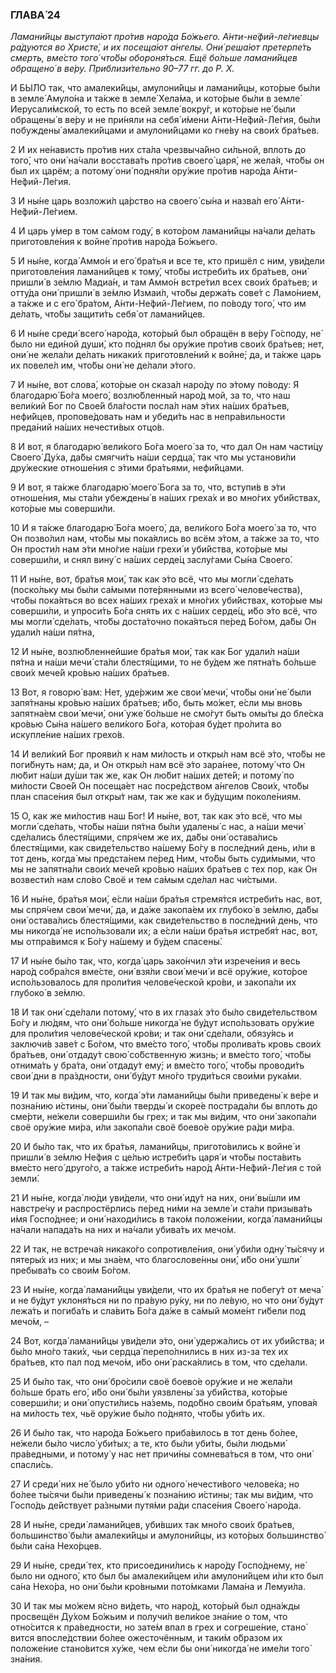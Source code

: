 ### ГЛАВА́ 24

_Ламани́йцы выступа́ют про́тив наро́да Бо́жьего. А́нти-не́фий-ле́гиевцы ра́дуются во Христе́, и их посеща́ют а́нгелы. Они́ реша́ют претерпе́ть смерть, вме́сто того́ что́бы обороня́ться. Ещё бо́льше ламани́йцев обращено́ в ве́ру. Приблизи́тельно 90–77 гг. до Р. Х._

И БЫ́ЛО так, что амалеки́йцы, амулони́йцы и ламани́йцы, кото́рые бы́ли в земле́ Амуло́на и та́кже в земле́ Хела́ма, и кото́рые бы́ли в земле́ Иерусали́мской, то есть по всей земле́ вокру́г, и кото́рые не́ были обращены́ в ве́ру и не при́няли на себя́ и́мени А́нти-Не́фий-Ле́гия, бы́ли побуждены́ амалеки́йцами и амулони́йцами ко гне́ву на свои́х бра́тьев.

2 И их не́нависть про́тив них ста́ла чрезвыча́йно си́льной, вплоть до того́, что они́ на́чали восстава́ть про́тив своего́ царя́, не жела́я, что́бы он был их царём; а потому́ они́ подня́ли ору́жие про́тив наро́да А́нти-Не́фий-Ле́гия.

3 И ны́не царь возложи́л ца́рство на своего́ сы́на и назва́л его́ А́нти-Не́фий-Ле́гием.

4 И царь у́мер в том са́мом году́, в кото́ром ламани́йцы на́чали де́лать приготовле́ния к войне́ про́тив наро́да Бо́жьего.

5 И ны́не, когда́ Аммо́н и его́ бра́тья и все те, кто пришёл с ним, уви́дели приготовле́ния ламани́йцев к тому́, что́бы истреби́ть их бра́тьев, они́ пришли́ в зе́млю Мадиа́н, и там Аммо́н встре́тил всех свои́х бра́тьев; и отту́да они́ пришли́ в зе́млю Измаи́л, что́бы держа́ть сове́т с Ламо́нием, а та́кже и с его́ бра́том, А́нти-Не́фий-Ле́гием, по по́воду того́, что им де́лать, что́бы защити́ть себя́ от ламани́йцев.

6 И ны́не среди́ всего́ наро́да, кото́рый был обращён в ве́ру Го́споду, не́ было ни еди́ной души́, кто по́днял бы ору́жие про́тив свои́х бра́тьев; нет, они́ не жела́ли де́лать никаки́х приготовле́ний к войне́; да, и та́кже царь их повеле́л им, что́бы они́ не де́лали э́того.

7 И ны́не, вот слова́, кото́рые он сказа́л наро́ду по э́тому по́воду: Я благодарю́ Бо́га моего́, возлю́бленный наро́д мой, за то, что наш вели́кий Бог по Свое́й бла́гости посла́л нам э́тих на́ших бра́тьев, нефи́йцев, пропове́довать нам и убеди́ть нас в непра́вильности преда́ний на́ших нечести́вых отцо́в.

8 И вот, я благодарю́ вели́кого Бо́га моего́ за то, что дал Он нам части́цу Своего́ Ду́ха, да́бы смягчи́ть на́ши сердца́, так что мы установи́ли дру́жеские отноше́ния с э́тими бра́тьями, нефи́йцами.

9 И вот, я та́кже благодарю́ моего́ Бога за то, что, вступи́в в э́ти отноше́ния, мы ста́ли убеждены́ в на́ших греха́х и во мно́гих уби́йствах, кото́рые мы соверши́ли.

10 И я та́кже благодарю́ Бо́га моего́, да, вели́кого Бо́га моего́ за то, что Он позво́лил нам, что́бы мы пока́ялись во всём э́том, а та́кже за то, что Он прости́л нам э́ти мно́гие на́ши грехи́ и уби́йства, кото́рые мы соверши́ли, и снял вину́ с на́ших серде́ц заслу́гами Сы́на Своего́.

11 И ны́не, вот, бра́тья мои́, так как э́то всё, что мы могли́ сде́лать (поско́льку мы бы́ли са́мыми поте́рянными из всего́ челове́чества), что́бы пока́яться во всех на́ших греха́х и мно́гих уби́йствах, кото́рые мы соверши́ли, и упроси́ть Бо́га снять их с на́ших серде́ц, и́бо э́то всё, что мы могли́ сде́лать, что́бы доста́точно пока́яться пе́ред Бо́гом, да́бы Он удали́л на́ши пя́тна,

12 И ны́не, возлю́бленнейшие бра́тья мои́, так как Бог удали́л на́ши пя́тна и на́ши мечи́ ста́ли блестя́щими, то не бу́дем же пятна́ть бо́льше свои́х мече́й кро́вью на́ших бра́тьев.

13 Вот, я говорю́ вам: Нет, уде́ржим же свои́ мечи́, что́бы они́ не́ были запя́тнаны кро́вью на́ших бра́тьев; и́бо, быть мо́жет, е́сли мы вновь запятна́ем свои́ мечи́, они́ уже́ бо́льше не смо́гут быть омы́ты до бле́ска кро́вью Сы́на на́шего вели́кого Бо́га, кото́рая бу́дет про́лита во искупле́ние на́ших грехо́в.

14 И вели́кий Бог прояви́л к нам ми́лость и откры́л нам всё э́то, что́бы не поги́бнуть нам; да, и Он откры́л нам всё э́то зара́нее, потому́ что Он лю́бит на́ши ду́ши так же, как Он лю́бит на́ших дете́й; и потому́ по ми́лости Свое́й Он посеща́ет нас посре́дством а́нгелов Свои́х, что́бы план спасе́ния был откры́т нам, так же как и бу́дущим поколе́ниям.

15 О, как же ми́лостив наш Бог! И ны́не, вот, так как э́то всё, что мы могли́ сде́лать, что́бы на́ши пя́тна бы́ли удалены́ с нас, а на́ши мечи́ сде́лались блестя́щими, спря́чем же их, да́бы они́ остава́лись блестя́щими, как свиде́тельство на́шему Бо́гу в после́дний день, и́ли в тот день, когда́ мы предста́нем пе́ред Ним, что́бы быть суди́мыми, что мы не запятна́ли свои́х мече́й кро́вью на́ших бра́тьев с тех пор, как Он возвести́л нам сло́во Своё и тем са́мым сде́лал нас чи́стыми.

16 И ны́не, бра́тья мои́, е́сли на́ши бра́тья стремя́тся истреби́ть нас, вот, мы спря́чем свои́ мечи́, да, и да́же закопа́ем их глубоко́ в зе́млю, да́бы они́ остава́лись блестя́щими, как свиде́тельство в после́дний день, что мы никогда́ не испо́льзовали их; а е́сли на́ши бра́тья истребя́т нас, вот, мы отпра́вимся к Бо́гу на́шему и бу́дем спасены́.

17 И ны́не бы́ло так, что, когда́ царь зако́нчил э́ти изрече́ния и весь наро́д собра́лся вме́сте, они́ взя́ли свои́ мечи́ и всё ору́жие, кото́рое испо́льзовалось для проли́тия челове́ческой кро́ви, и закопа́ли их глубоко́ в зе́млю.

18 И так они́ сде́лали потому́, что в их глаза́х э́то бы́ло свиде́тельством Бо́гу и лю́дям, что они́ бо́льше никогда́ не бу́дут испо́льзовать ору́жие для проли́тия челове́ческой кро́ви; и так они́ сде́лали, обязу́ясь и заключи́в заве́т с Бо́гом, что вме́сто того́, что́бы пролива́ть кровь свои́х бра́тьев, они́ отдаду́т свою́ со́бственную жизнь; и вме́сто того́, что́бы отнима́ть у бра́та, они́ отдаду́т ему́; и вме́сто того́, что́бы проводи́ть свои́ дни в пра́здности, они́ бу́дут мно́го труди́ться свои́ми рука́ми.

19 И так мы ви́дим, что, когда́ э́ти ламани́йцы бы́ли приведены́ к ве́ре и позна́нию и́стины, они́ бы́ли тверды́ и скоре́е пострада́ли бы вплоть до сме́рти, не́жели соверши́ли бы грех; и так мы ви́дим, что они́ закопа́ли своё ору́жие ми́ра, и́ли закопа́ли своё боево́е ору́жие ра́ди ми́ра.

20 И бы́ло так, что их бра́тья, ламани́йцы, пригото́вились к войне́ и пришли́ в зе́млю Не́фия с це́лью истреби́ть царя́ и что́бы поста́вить вме́сто него́ друго́го, а та́кже истреби́ть наро́д А́нти-Не́фий-Ле́гия с той земли́.

21 И ны́не, когда́ лю́ди уви́дели, что они́ иду́т на них, они́ вы́шли им навстре́чу и распростёрлись пе́ред ни́ми на земле́ и ста́ли призыва́ть и́мя Госпо́днее; и они́ находи́лись в тако́м положе́нии, когда́ ламани́йцы на́чали напада́ть на них и на́чали убива́ть их мечо́м.

22 И так, не встреча́я никако́го сопротивле́ния, они́ уби́ли одну́ ты́сячу и пятеры́х из них; и мы зна́ем, что благослове́нны они́, и́бо они́ ушли́ пребыва́ть со свои́м Бо́гом.

23 И ны́не, когда́ ламани́йцы уви́дели, что их бра́тья не побегу́т от меча́ и не бу́дут уклоня́ться ни по пра́вую ру́ку, ни по ле́вую, но что они́ бу́дут лежа́ть и погиба́ть и сла́вить Бо́га да́же в са́мый моме́нт ги́бели под мечо́м, –

24 Вот, когда́ ламани́йцы уви́дели э́то, они́ удержа́лись от их уби́йства; и бы́ло мно́го таки́х, чьи сердца́ перепо́лнились в них из-за тех их бра́тьев, кто пал под мечо́м, и́бо они́ раска́ялись в том, что сде́лали.

25 И бы́ло так, что они́ бро́сили своё боево́е ору́жие и не жела́ли бо́льше брать его́, и́бо они́ бы́ли уязвлены́ за уби́йства, кото́рые соверши́ли; и они́ опусти́лись на́земь, подо́бно свои́м бра́тьям, упова́я на ми́лость тех, чьё ору́жие бы́ло по́днято, что́бы уби́ть их.

26 И бы́ло так, что наро́да Бо́жьего приба́вилось в тот день бо́лее, не́жели бы́ло число́ уби́тых; а те, кто бы́ли уби́ты, бы́ли людьми́ пра́ведными, и потому́ у нас нет причи́ны сомнева́ться в том, что они́ спасли́сь.

27 И среди́ них не́ было уби́то ни одного́ нечести́вого челове́ка; но бо́лее ты́сячи бы́ли приведены́ к позна́нию и́стины; так мы ви́дим, что Госпо́дь де́йствует ра́зными путя́ми ра́ди спасе́ния Своего́ наро́да.

28 И ны́не, среди́ ламани́йцев, уби́вших так мно́го свои́х бра́тьев, большинство́ бы́ли амалеки́йцы и амулони́йцы, из кото́рых большинство́ бы́ли са́на Нехо́рцев.

29 И ны́не, среди́ тех, кто присоедини́лись к наро́ду Госпо́днему, не́ было ни одного́, кто был бы амалеки́йцем и́ли амулони́йцем и́ли кто был са́на Нехо́ра, но они́ бы́ли кро́вными пото́мками Лама́на и Лемуи́ла.

30 И так мы мо́жем я́сно ви́деть, что наро́д, кото́рый был одна́жды просвещён Ду́хом Бо́жьим и получи́л вели́кое зна́ние о том, что отно́сится к пра́ведности, но зате́м впал в грех и согреше́ние, стано́ вится впосле́дствии бо́лее ожесточённым, и таки́м о́бразом их положе́ние стано́вится ху́же, чем е́сли бы они́ никогда́ не име́ли того́ зна́ния.
